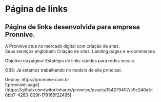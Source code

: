 <h1>Página de links</h1>

<h2>Página de links desenvolvida para empresa Pronnive.</h2>
<p>A Pronnive atua no mercado digital com criação de sites.<br>Seus serviços englobam: Criação de sites, Landing pages e e-commerces.</p>
<p>Objetivo da página: Estatégia de links rápidos para redes socais.</p>
<p>OBS: Já estamos trabalhando no modelo de site principal.</p>
Deploy: https://pronnive.com.br
<br>
![pronnive-page](https://github.com/witorlinhares/pronnive/assets/154279407/c9c240a5-0bb7-4283-839f-179166f22495)


